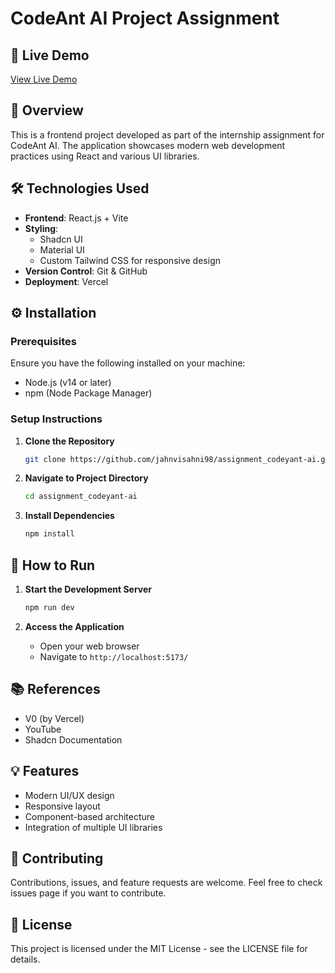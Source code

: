 # CodeAnt AI Project Assignment

## 🔗 Live Demo
[View Live Demo](https://assignment-codeyant-ai-uwhs.vercel.app/)

## 📝 Overview
This is a frontend project developed as part of the internship assignment for CodeAnt AI. The application showcases modern web development practices using React and various UI libraries.

## 🛠️ Technologies Used
- **Frontend**: React.js + Vite
- **Styling**: 
  - Shadcn UI
  - Material UI
  - Custom Tailwind CSS for responsive design
- **Version Control**: Git & GitHub
- **Deployment**: Vercel

## ⚙️ Installation

### Prerequisites
Ensure you have the following installed on your machine:
- Node.js (v14 or later)
- npm (Node Package Manager)

### Setup Instructions

1. **Clone the Repository**
   ```bash
   git clone https://github.com/jahnvisahni98/assignment_codeyant-ai.git
   ```

2. **Navigate to Project Directory**
   ```bash
   cd assignment_codeyant-ai
   ```

3. **Install Dependencies**
   ```bash
   npm install
   ```

## 🚀 How to Run

1. **Start the Development Server**
   ```bash
   npm run dev
   ```

2. **Access the Application**
   - Open your web browser
   - Navigate to `http://localhost:5173/`

## 📚 References
- V0 (by Vercel)
- YouTube
- Shadcn Documentation

## 💡 Features
- Modern UI/UX design
- Responsive layout
- Component-based architecture
- Integration of multiple UI libraries

## 🤝 Contributing
Contributions, issues, and feature requests are welcome. Feel free to check issues page if you want to contribute.

## 📄 License
This project is licensed under the MIT License - see the LICENSE file for details.
